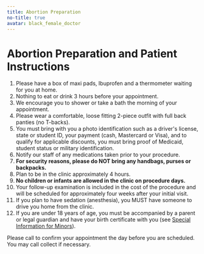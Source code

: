 ```yaml
---
title: Abortion Preparation
no-title: true
avatar: black_female_doctor
---
```


Abortion Preparation and Patient Instructions
=============================================

1. Please have a box of maxi pads, Ibuprofen and a thermometer waiting
   for you at home.
1. Nothing to eat or drink 3 hours before your appointment.
1. We encourage you to shower or take a bath the morning of your
   appointment.
1. Please wear a comfortable, loose fitting 2-piece outfit with full
   back panties (no T-backs).
1. You must bring with you a photo identification such as a driver's
   license, state or student ID, your payment (cash, Mastercard or
   Visa), and to qualify for applicable discounts, you must bring proof
   of  Medicaid, student status or military identification.
1. Notify our staff of any medications taken prior to your procedure.
1. **For security reasons, please do NOT bring any handbags, purses or
   backpacks.**
1. Plan to be in the clinic approximately 4 hours.
1. **No children or infants are allowed in the clinic on procedure
   days.**
1. Your follow-up examination is included in the cost of the procedure
   and will be scheduled for approximately four weeks after your initial
   visit.
1. If you plan to have sedation (anesthesia), you MUST have someone to
   drive you home from the clinic.
1. If you are under 18 years of age, you must be accompanied by a parent
   or legal guardian and have your birth certificate with you (see
   [Special Information for Minors]).

Please call to confirm your appointment the day before you are
scheduled.  You may call collect if necessary.

[Special Information for Minors]: /about_us/special_information_for_minors/

